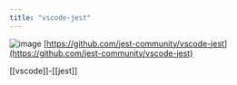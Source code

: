 ```yaml
---
title: "vscode-jest"
---
```


![image](https://gyazo.com/4129c9799da4eb75a77dbb056218a390/thumb/1000)
[https://github.com/jest-community/vscode-jest](https://github.com/jest-community/vscode-jest)

[[vscode]]-[[jest]]

